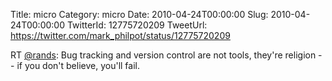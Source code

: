 Title: micro
Category: micro
Date: 2010-04-24T00:00:00
Slug: 2010-04-24T00:00:00
TwitterId: 12775720209
TweetUrl: https://twitter.com/mark_philpot/status/12775720209

RT [@rands](https://twitter.com/rands): Bug tracking and version control are not tools, they're religion -- if you don't believe, you'll fail.